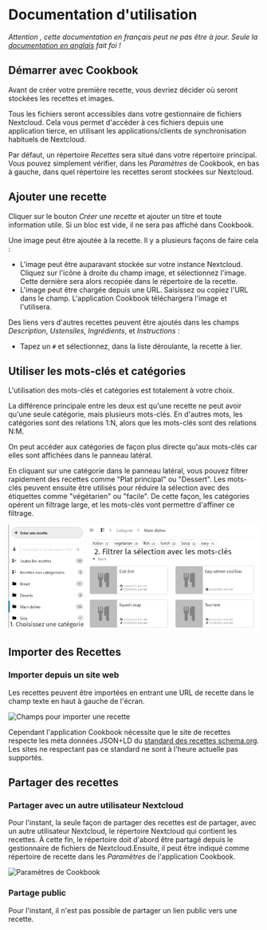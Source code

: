# Documentation d'utilisation
*Attention , cette documentation en français peut ne pas être à jour. Seule la [documentation en anglais](index.md) fait foi !*

## Démarrer avec Cookbook

Avant de créer votre première recette, vous devriez décider où seront stockées les recettes et images.

Tous les fichiers seront accessibles dans votre gestionnaire de fichiers Nextcloud.
Cela vous permet d'accéder à ces fichiers depuis une application tierce, en utilisant les applications/clients de synchronisation habituels de Nextcloud.

Par défaut, un répertoire *Recettes* sera situé dans votre répertoire principal.
Vous pouvez simplement vérifier, dans les *Paramètres* de Cookbook, en bas à gauche, dans quel répertoire les recettes seront stockées sur Nextcloud.

## Ajouter une recette

Cliquer sur le bouton *Créer une recette* et ajouter un titre et toute information utile. Si un bloc est vide, il ne sera pas affiché dans Cookbook.

Une image peut être ajoutée à la recette. Il y a plusieurs façons de faire cela :

- L'image peut être auparavant stockée sur votre instance Nextcloud. Cliquez sur l'icône à droite du champ image, et sélectionnez l'image. Cette dernière sera alors recopiée dans le répertoire de la recette.
- L'image peut être chargée depuis une URL. Saisissez ou copiez l'URL dans le champ. L'application Cookbook téléchargera l'image et l'utilisera.

Des liens vers d'autres recettes peuvent être ajoutés dans les champs *Description*, *Ustensiles*, *Ingrédients*, et *Instructions* :

- Tapez un `#` et sélectionnez, dans la liste déroulante, la recette à lier.

## Utiliser les mots-clés et catégories

L'utilisation des mots-clés et catégories est totalement à votre choix.

La différence principale entre les deux est qu'une recette ne peut avoir qu'une seule catégorie, mais plusieurs mots-clés. En d'autres mots, les catégories sont des relations 1:N, alors que les mots-clés sont des relations N:M.

On peut accéder aux catégories de façon plus directe qu'aux mots-clés car elles sont affichées dans le panneau latéral.

En cliquant sur une catégorie dans le panneau latéral, vous pouvez filtrer rapidement des recettes comme "Plat principal" ou "Dessert". Les mots-clés peuvent ensuite être utilisés pour réduire la sélection avec des étiquettes comme "végétarien" ou "facile". De cette façon, les catégories opérent un filtrage large, et les mots-clés vont permettre d'affiner ce filtrage.


![Exemple utilisant les catégories pour un filtrage large, et les mots-clés pour affiner ce filtrage](assets/mots-clés-et-catégories.png)


## Importer des Recettes

### Importer depuis un site web

Les recettes peuvent être importées en entrant une URL de recette dans le champ texte en haut à gauche de l'écran.

<img src="assets/créer_importer.png" alt="Champs pour importer une recette" width="200px" />

Cependant l'application Cookbook nécessite que le site de recettes respecte les méta données JSON+LD du [standard des recettes schema.org](https://www.schema.org/Recipe). Les sites ne respectant pas ce standard ne sont à l'heure actuelle pas supportés.


## Partager des recettes

### Partager avec un autre utilisateur Nextcloud

Pour l'instant, la seule façon de partager des recettes est de partager, avec un autre utilisateur Nextcloud, le répertoire Nextcloud qui contient les recettes. À cette fin, le répertoire doit d'abord être partagé depuis le gestionnaire de fichiers de Nextcloud.Ensuite, il peut être indiqué comme répertoire de recette dans les *Paramètres* de l'application Cookbook.

<img src="assets/paramètres.png" alt="Paramètres de Cookbook" width="200px" />


### Partage public

Pour l'instant, il n'est pas possible de partager un lien public vers une recette.
